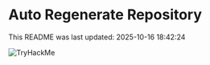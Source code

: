 # Auto Regenerate Repository

This README was last updated: 2025-10-16 18:42:24

 ![TryHackMe](https://tryhackme.com/badge/533634)
